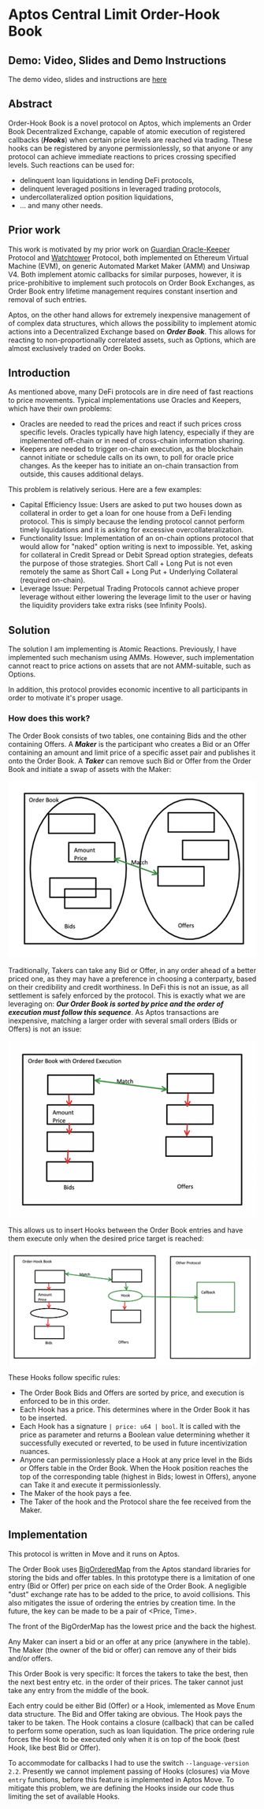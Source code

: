 # Aptos Central Limit Order-Hook Book

## Demo: Video, Slides and Demo Instructions

The demo video, slides and instructions are [here](./demo/README.md)

## Abstract

Order-Hook Book is a novel protocol on Aptos, which implements an Order Book Decentralized Exchange, capable of atomic execution of registered callbacks (***Hooks***) when certain price levels are reached via trading. These hooks can be registered by anyone permissionlessly, so that anyone or any protocol can achieve immediate reactions to
prices crossing specified levels. Such reactions can be used for:
- delinquent loan liquidations in lending DeFi protocols, 
- delinquent leveraged positions in leveraged trading protocols,
- undercollateralized option position liquidations,
- ... and many other needs.

## Prior work

This work is motivated by my prior work on [Guardian Oracle-Keeper](https://github.com/jordan-public/guardian-oracle-keeper) Protocol and [Watchtower](https://github.com/jordan-public/watchtower-1timehooks4sale) Protocol, both implemented on Ethereum Virtual Machine (EVM), on generic Automated Market Maker (AMM) and Unsiwap V4. Both implement atomic callbacks for similar purposes, however, it is price-prohibitive to implement such protocols on Order Book Exchanges, as Order Book entry lifetime management requires constant insertion and removal of such entries.

Aptos, on the other hand allows for extremely inexpensive management of
of complex data structures, which allows the possibility to implement
atomic actions into a Decentralized Exchange based on ***Order Book***.
This allows for reacting to non-proportionally correlated assets,
such as Options, which are almost exclusively traded on Order Books.

## Introduction

As mentioned above, many DeFi protocols are in dire need of fast reactions
to price movements. Typical implementations use Oracles and Keepers, which have their own problems:
- Oracles are needed to read the prices and react if such prices cross
specific levels. Oracles typically have high latency, especially if they
are implemented off-chain or in need of cross-chain information sharing.
- Keepers are needed to trigger on-chain execution, as the blockchain cannot initiate or schedule calls on its own, to poll for oracle price changes. As the keeper has to initiate an on-chain transaction from outside, this causes additional delays.

This problem is relatively serious. Here are a few examples:
- Capital Efficiency Issue: Users are asked to put two houses down as collateral in order to get a 
loan for one house from a DeFi lending protocol. This is simply because the lending protocol cannot perform timely liquidations and it is asking for excessive overcollateralization. 
- Functionality Issue: Implementation of an on-chain options protocol that
would allow for "naked" option writing is next to impossible. Yet, asking
for collateral in Credit Spread or Debit Spread option strategies, defeats
the purpose of those strategies. Short Call + Long Put is not even remotely the same as Short Call + Long Put + Underlying Collateral (required on-chain).
- Leverage Issue: Perpetual Trading Protocols cannot achieve proper leverage
without either lowering the leverage limit to the user or having the 
liquidity providers take extra risks (see Infinity Pools).

## Solution

The solution I am implementing is Atomic Reactions. Previously, I have implemented such mechanism using AMMs. However, such implementation cannot
react to price actions on assets that are not AMM-suitable, such as Options.

In addition, this protocol provides economic incentive to all participants
in order to motivate it's proper usage.

### How does this work?

The Order Book consists of two tables, one containing Bids and the 
other containing Offers. A ***Maker*** is the participant who creates
a Bid or an Offer containing an amount and limit price of a specific asset pair and publishes it onto the Order Book. A ***Taker*** can
remove such Bid or Offer from the Order Book and initiate a swap of assets
with the Maker:

![Order Book](./docs/OrderBook.png)

Traditionally, Takers can take any Bid or Offer, in any
order ahead of a better priced one, as they may have a preference in choosing a conterparty, based on their credibility and credit worthiness.
In DeFi this is not an issue, as all settlement is safely enforced by the protocol. This is exactly what we are leveraging on: ***Our Order Book is sorted by price and the order of execution must follow this sequence***. As Aptos transactions are inexpensive, matching a larger order with several small orders (Bids or Offers) is not an issue:

![Ordered Execution](./docs/OrderedExecution.png)

This allows us to insert Hooks between the Order Book entries and have
them execute only when the desired price target is reached:

![CHLOB](./docs/CLHOB.png)

These Hooks follow specific rules:
- The Order Book Bids and Offers are sorted by price, and execution
is enforced to be in this order.
- Each Hook has a price. This determines where in the Order Book it has to
be inserted.
- Each Hook has a signature ```| price: u64 | bool```. It is called with
the price as parameter and returns a Boolean value determining whether it
successfully executed or reverted, to be used in future incentivization nuances.
- Anyone can permissionlessly place a Hook at any price level in the Bids
or Offers table in the Order Book. When the Hook position reaches the top of the corresponding table (highest in Bids; lowest in Offers), anyone
can Take it and execute it permissionlessly.
- The Maker of the hook pays a fee.
- The Taker of the hook and the Protocol share the fee received from the
Maker. 

## Implementation

This protocol is written in Move and it runs on Aptos.

The Order Book uses [BigOrderedMap](https://github.com/aptos-labs/aptos-core/blob/main/aptos-move/framework/aptos-framework/sources/datastructures/big_ordered_map.move) from the Aptos standard libraries for storing the bids and offer tables. In this prototype there is a limitation of one entry (Bid or Offer) per price on each side of the Order Book. A negligible "dust" exchange rate has to be added to the price, to avoid collisions. This also mitigates the issue of ordering the entries by
creation time. In the future, the key can be made to be a pair of <Price, Time>.

The front of the BigOrderMap has the lowest price and the back the highest.

Any Maker can insert a bid or an offer at any price (anywhere in the table). The Maker (the owner of the bid or offer) can remove any of their bids and/or offers.

This Order Book is very specific: It forces the takers to take the best, then the next best entry etc. in the order of their prices. The taker cannot just take any entry from the middle of the book.

Each entry could be either Bid (Offer) or a Hook, imlemented as Move Enum data structure. The Bid and Offer taking are obvious. The Hook pays the taker to be taken. The Hook contains a closure (callback) that can be called to perform some operation, such as loan liquidation. The price ordering rule forces the Hook to be executed only when it is on top of the book (best Hook, like best Bid or Offer).

To accommodate for callbacks I had to use the switch ```--language-version 2.2```. Presently we cannot implement passing of Hooks (closures) via Move
```entry``` functions, before this feature is implemented in Aptos Move.
To mitigate this problem, we are defining the Hooks inside our code thus
limiting the set of available Hooks.
